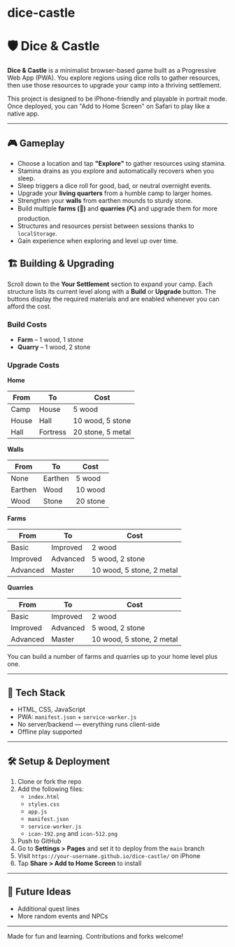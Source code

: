 # dice-castle
# 🛡️ Dice & Castle

**Dice & Castle** is a minimalist browser-based game built as a Progressive Web App (PWA). You explore regions using dice rolls to gather resources, then use those resources to upgrade your camp into a thriving settlement.

This project is designed to be iPhone-friendly and playable in portrait mode. Once deployed, you can "Add to Home Screen" on Safari to play like a native app.

---

## 🎮 Gameplay

- Choose a location and tap **"Explore"** to gather resources using stamina.
- Stamina drains as you explore and automatically recovers when you sleep.
- Sleep triggers a dice roll for good, bad, or neutral overnight events.
- Upgrade your **living quarters** from a humble camp to larger homes.
- Strengthen your **walls** from earthen mounds to sturdy stone.
- Build multiple **farms (🌾)** and **quarries (⛏️)** and upgrade them for more production.
- Structures and resources persist between sessions thanks to `localStorage`.
- Gain experience when exploring and level up over time.

## 🏗️ Building & Upgrading

Scroll down to the **Your Settlement** section to expand your camp. Each
structure lists its current level along with a **Build** or **Upgrade** button.
The buttons display the required materials and are enabled whenever you can
afford the cost.

### Build Costs

- **Farm** – 1 wood, 1 stone
- **Quarry** – 1 wood, 2 stone

### Upgrade Costs

**Home**

| From    | To       | Cost                    |
| ------- | -------- | ----------------------- |
| Camp    | House    | 5 wood                  |
| House   | Hall     | 10 wood, 5 stone        |
| Hall    | Fortress | 20 stone, 5 metal       |

**Walls**

| From   | To      | Cost      |
| ------ | ------- | --------- |
| None   | Earthen | 5 wood    |
| Earthen| Wood    | 10 wood   |
| Wood   | Stone   | 20 stone  |

**Farms**

| From     | To       | Cost                          |
| -------- | -------- | ----------------------------- |
| Basic    | Improved | 2 wood                        |
| Improved | Advanced | 5 wood, 2 stone               |
| Advanced | Master   | 10 wood, 5 stone, 2 metal     |

**Quarries**

| From     | To       | Cost                          |
| -------- | -------- | ----------------------------- |
| Basic    | Improved | 2 wood                        |
| Improved | Advanced | 5 wood, 2 stone               |
| Advanced | Master   | 10 wood, 5 stone, 2 metal     |

You can build a number of farms and quarries up to your home level plus one.

---

## 🧱 Tech Stack

- HTML, CSS, JavaScript
- PWA: `manifest.json` + `service-worker.js`
- No server/backend — everything runs client-side
- Offline play supported

---

## 🛠 Setup & Deployment

1. Clone or fork the repo
2. Add the following files:
   - `index.html`
   - `styles.css`
   - `app.js`
   - `manifest.json`
   - `service-worker.js`
   - `icon-192.png` and `icon-512.png`
3. Push to GitHub
4. Go to **Settings > Pages** and set it to deploy from the `main` branch
5. Visit `https://your-username.github.io/dice-castle/` on iPhone
6. Tap **Share > Add to Home Screen** to install

---

## 🔮 Future Ideas

- Additional quest lines
- More random events and NPCs

---

Made for fun and learning. Contributions and forks welcome!
